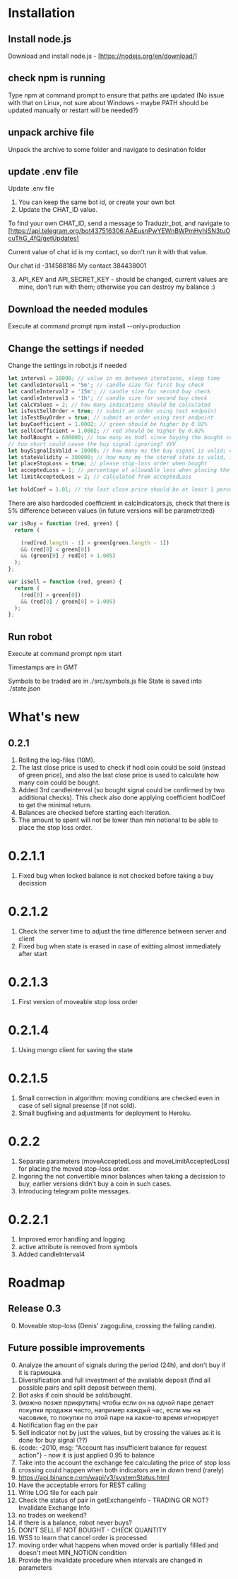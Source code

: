 # Installation

## Install node.js
Download and install node.js - [https://nodejs.org/en/download/]

## check npm is running
Type npm at command prompt to ensure that paths are updated (No issue with that on Linux, not sure about Windows - maybe PATH should be updated manually or restart will be needed?)

## unpack archive file
Unpack the archive to some folder and navigate to desination folder

## update .env file
Update .env file
1) You can keep the same bot id, or create your own bot
2) Update the CHAT_ID value. 

To find your own CHAT_ID, send a message to Traduzir_bot, and navigate to [https://api.telegram.org/bot437516306:AAEusnPwYEWnBWPmHyhiSN3tuOcuThG_4fQ/getUpdates]

Current value of chat id is my contact, so don't run it with that value.

Our chat id  -314588186
My contact    384438001

3) API_KEY and API_SECRET_KEY - should be changed, current values are mine, don't run with them; otherwise you can destroy my balance :)

## Download the needed modules
Execute at command prompt
npm install --only=production

## Change the settings if needed
Change the settings in robot.js if needed
``` javascript
let interval = 10000; // value in ms between iterations, sleep time
let candleInterval1 = '5m'; // candle size for first buy check
let candleInterval2 = '15m'; // candle size for second buy check
let candleInterval3 = '1h'; // candle size for second buy check
let calcValues = 2; // how many indications should be calculated
let isTestSellOrder = true; // submit an order using test endpoint
let isTestBuyOrder = true; // submit an order using test endpoint
let buyCoefficient = 1.0002; // green should be higher by 0.02%
let sellCoefficient = 1.0002; // red should be higher by 0.02%
let hodlBought = 600000; // how many ms hodl since buying the bought coin and ignore the sell signal
// too short could cause the buy signal ignoring? VVV
let buySignalIsValid = 10000; // how many ms the buy signal is valid; could be set to 0 to prevent any buy
let stateValidity = 300000; // how many ms the stored state is valid, if not valid the state will be reset ({})
let placeStopLoss = true; // please stop-loss order when bought
let acceptedLoss = 1; // percentage of allowable less when placing the stop-loss order
let limitAcceptedLoss = 2; // calculated from acceptedLoss

let holdCoef = 1.01; // the last close price should be at least 1 percent higher than bought price
```

There are also hardcoded coefficient in calcIndicators.js, check that there is 5% difference between values (in future versions will be parametrized)
``` javascript
var isBuy = function (red, green) {
  return (

    (red[red.length - 1] > green[green.length - 1])
    && (red[0] < green[0])
    && (green[0] / red[0] > 1.005)
  );
};

var isSell = function (red, green) {
  return (
    (red[0] > green[0])
    && (red[0] / green[0] > 1.005)
  );
};
```

## Run robot
Execute at command prompt
npm start

Timestamps are in GMT

Symbols to be traded are in ./src/symbols.js file
State is saved into ./state.json 

# What's new
## 0.2.1
1. Rolling the log-files (10M).
2. The last close price is used to check if hodl coin could be sold (instead of green price), and also the last close price is used to calculate how many coin could be bought.
3. Added 3rd candleinterval (so bought signal could be confirmed by two additional checks). This check also done applying coefficient hodlCoef to get the minimal return.
4. Balances are checked before starting each iteration.
5. The amount to spent will not be lower than min notional to be able to place the stop loss order.
# 0.2.1.1
1. Fixed bug when locked balance is not checked before taking a buy decission
# 0.2.1.2
1. Check the server time to adjust the time difference between server and client
2. Fixed bug when state is erased in case of exitting almost immediately after start
# 0.2.1.3
1. First version of moveable stop loss order
# 0.2.1.4
1. Using mongo client for saving the state
# 0.2.1.5
1. Small correction in algorithm: moving conditions are checked even in case of sell signal presense (if not sold). 
2. Small bugfixing and adjustments for deployment to Heroku.
# 0.2.2
1. Separate parameters (moveAcceptedLoss and moveLimitAcceptedLoss) for placing the moved stop-loss order.
2. Ingoring the not convertible minor balances when taking a decission to buy, earlier versions didn't buy a coin in such cases.
3. Introducing telegram polite messages.
# 0.2.2.1
1. Improved error handling and logging
2. active attribute is removed from symbols
3. Added candleInterval4
# Roadmap
## Release 0.3
0) Moveable stop-loss (Denis' zagogulina, crossing the falling candle).
## Future possible improvements
0) Analyze the amount of signals during the period (24h), and don't buy if it is гармошка.
1) Diversification and full investment of the available deposit (find all possible pairs and split deposit between them).
2) Bot asks if coin should be sold/bought.
3) (можно позже прикрутить) чтобы если он на одной паре делает покупки продажи часто, например каждый час, если мы на часовике, то покупки по этой паре на какое-то время игнорирует
4) Notification flag on the pair
5) Sell indicator not by just the values, but by crossing the values as it is done for buy signal (??)
6) {code: -2010, msg: "Account has insufficient balance for request action"} - now it is just applied 0.95 to balance
7) Take into the account the exchange fee calculating the price of stop loss
8) crossing could happen when both indicators are in down trend (rarely)
9) https://api.binance.com/wapi/v3/systemStatus.html
10) Have the acceptable errors for REST calling
11) Write LOG file for each pair
12) Check the status of pair in getExchangeInfo - TRADING OR NOT? Invalidate Exchange Info
13) no trades on weekend?
14) if there is a balance, robot never buys?
15) DON'T SELL IF NOT BOUGHT - CHECK QUANTITY
16) WSS to learn that cancel order is processed
17) moving order what happens when moved order is partially fillled and doesn't meet MIN_NOTION condition
18) Provide the invalidate procedure when intervals are changed in parameters
